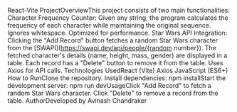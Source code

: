 React-Vite ProjectOverviewThis project consists of two main functionalities:
Character Frequency Counter:
Given any string, the program calculates the frequency of each character while maintaining the original sequence.
Ignores whitespace.
Optimized for performance.
Star Wars API Integration:
Clicking the "Add Record" button fetches a random Star Wars character from the [SWAPI](https://swapi.dev/api/people/{random number}).
The fetched character's details (name, height, mass, gender) are displayed in a table.
Each record has a "Delete" button to remove it from the table.
Uses Axios for API calls.
Technologies UsedReact (Vite)
Axios
JavaScript (ES6+)
How to RunClone the repository.
Install dependencies:
npm installStart the development server:
npm run devUsageClick "Add Record" to fetch a random Star Wars character.
Click "Delete" to remove a record from the table.
AuthorDeveloped by Avinash Chandraker
